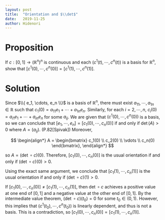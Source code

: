 ```yaml
---
layout: post
title:  "Orientation and $\\det$"
date:   2019-11-25
author: Hidenori
---
```


# Proposition
If $c:[0, 1] \rightarrow (\mathbb{R}^n)^n$ is continuous and each $(c^1(t), \cdots, c^n(t))$ is a basis for $\mathbb{R}^n$, show that $[c^1(0), \cdots, c^n(0)] = [c^1(1), \cdots, c^n(1)]$.

# Solution
Since $\\{ e_1, \cdots, e_n \\}$ is a basis of $\mathbb{R}^n$, there must exist $a_{11}, \cdots, a_{1n} \in \mathbb{R}$ such that $c_1(0) = a_{11}e_1 + \cdots + a_{1n}e_n$.
Similarly, for each $i = 2, \cdots, n$, $c_i(0) = a_{i1}e_1 + \cdots + a_{in}e_n$ for some $a_{ij}$.
We are given that $(c^1(0), \cdots, c^n(0))$ is a basis, so we can conclude that $[e_1, \cdots, e_n] = [c_1(0), \cdots, c_n(0)]$ if and only if $\det(A) > 0$ where $A = (a_{ij})$. (P.82[Spivak])
Moreover,

$$
\begin{align*}
A = \begin{bmatrix} c_1(0) \\ c_2(0) \\ \vdots \\ c_n(0) \end{bmatrix},
\end{align*}
$$

so $A = (\det \circ c)(0)$.
Therefore, $[c_1(0), \cdots, c_n(0)]$ is the usual orientation if and only if $(\det \circ c)(0) > 0$.

Using the exact same argument, we conclude that $[c_1(1), \cdots, c_n(1)]$ is the usual orientation if and only if $(\det \circ c)(1) > 0$.

If $[c_1(0), \cdots, c_n(0)] \ne [c_1(1), \cdots, c_n(1)]$, then $\det \circ c$ achieves a positive value at one end of $[0, 1]$ and a negative value at the other end of $[0, 1]$.
By the intermediate value theorem, $(\det \circ c)(t_0) = 0$ for some $t_0 \in (0, 1)$.
However, this implies that $(c^1(t_0), \cdots, c^n(t_0))$ is linearly dependent, and thus is not a basis.
This is a contradiction, so $[c_1(0), \cdots, c_n(0)] = [c_1(1), \cdots, c_n(1)]$.
